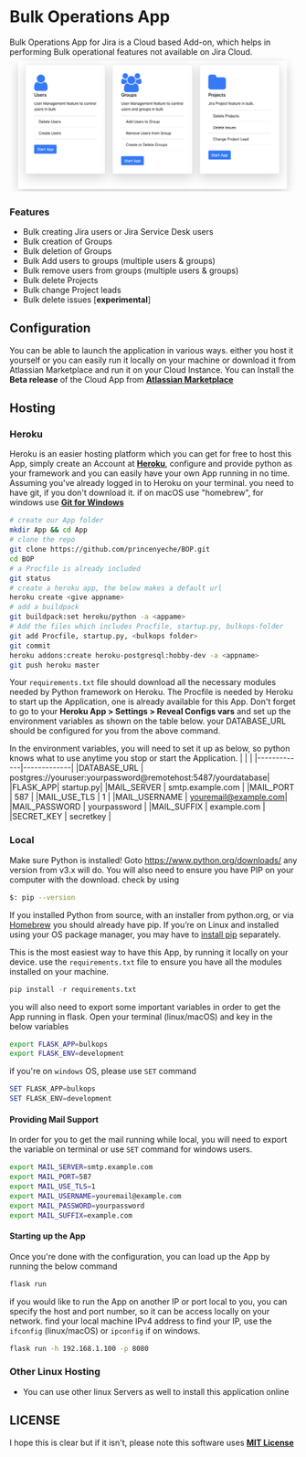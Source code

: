 # **Bulk Operations App**
Bulk Operations App for Jira is a Cloud based Add-on, which helps in performing Bulk operational features not available on Jira Cloud. 
![](https://github.com/princenyeche/BOP/blob/master/img/bulkops.png)
### **Features**
* Bulk creating Jira users or Jira Service Desk users
* Bulk creation of Groups
* Bulk deletion of Groups
* Bulk Add users to groups (multiple users & groups)
* Bulk remove users from groups (multiple users & groups)
* Bulk delete Projects
* Bulk change Project leads
* Bulk delete issues [**experimental**]


## **Configuration**
You can be able to launch the application in various ways. either you host it yourself or you can easily run it locally on your machine or download it from Atlassian Marketplace and run it on your Cloud Instance. You can Install the **Beta release** of the Cloud App from **[Atlassian Marketplace](https://marketplace.atlassian.com/apps/1223196/bulkops-app?hosting=cloud&tab=overview)**

## **Hosting**

### Heroku
Heroku is an easier hosting platform which you can get for free to host this App, simply create an Account at **[Heroku](https://heroku.com)**, configure and provide python as your framework and you can easily have your own App running in no time. Assuming you've already logged in to Heroku on your terminal. you need to have git, if you don't download it. if on macOS use "homebrew", for windows use **[Git for Windows](https://git-for-windows.github.io)**
```bash
# create our App folder
mkdir App && cd App
# clone the repo
git clone https://github.com/princenyeche/BOP.git
cd BOP
# a Procfile is already included
git status
# create a heroku app, the below makes a default url
heroku create <give appname>
# add a buildpack
git buildpack:set heroku/python -a <appame>
# Add the files which includes Procfile, startup.py, bulkops-folder
git add Procfile, startup.py, <bulkops folder>
git commit
heroku addons:create heroku-postgresql:hobby-dev -a <appname>
git push heroku master
```
Your `requirements.txt` file should download all the necessary modules needed by Python framework on Heroku. The Procfile is needed by Heroku to start up the Application, one is already available for this App. Don't forget to go to your **Heroku App > Settings > Reveal Configs vars** and set up the environment variables as shown on the table below. your DATABASE_URL should be configured for you from the above command.

In the environment variables, you will need to set it up as below, so python knows what to use anytime you stop or start the Application.
| <!-- -->    | <!-- -->    |
|-------------|-------------|
|DATABASE_URL  | postgres://youruser:yourpassword@remotehost:5487/yourdatabase|
|FLASK_APP| startup.py|
|MAIL_SERVER | smtp.example.com |
|MAIL_PORT | 587 |
|MAIL_USE_TLS | 1 |
|MAIL_USERNAME | youremail@example.com|
|MAIL_PASSWORD | yourpassword |
|MAIL_SUFFIX | example.com  |
|SECRET_KEY | secretkey |  

### Local
Make sure Python is installed! Goto https://www.python.org/downloads/ any version from v3.x will do. You will also need to ensure you have PIP on your computer with the download. check by using 
```bash
$: pip --version
```

If you installed Python from source, with an installer from python.org, or via [Homebrew](https://brew.sh/) you should already have pip. If you’re on Linux and installed using your OS package manager, you may have to [install pip](https://pip.pypa.io/en/stable/installing/) separately.

This is the most easiest way to have this App, by running it locally on your device. use the `requirements.txt` file to ensure you have all the modules installed on your machine.
```python
pip install -r requirements.txt
```
you will also need to export some important variables in order to get the App running in flask. Open your terminal (linux/macOS) and key in the below variables
```bash
export FLASK_APP=bulkops
export FLASK_ENV=development
```
if you're on `windows` OS, please use `SET` command
```powershell
SET FLASK_APP=bulkops
SET FLASK_ENV=development
```
#### Providing Mail Support
In order for you to get the mail running while local, you will need to export the variable on terminal or use `SET` command for windows users.
```bash
export MAIL_SERVER=smtp.example.com
export MAIL_PORT=587
export MAIL_USE_TLS=1
export MAIL_USERNAME=youremail@example.com
export MAIL_PASSWORD=yourpassword
export MAIL_SUFFIX=example.com
```
#### Starting up the App
Once you're done with the configuration, you can load up the App by running the below command
```bash
flask run
```
if you would like to run the App on another IP or port local to you, you can specify the host and port number, so it can be access locally on your network. find your local machine IPv4 address to find your IP, use the `ifconfig` (linux/macOS) or `ipconfig` if on windows.
```bash
flask run -h 192.168.1.100 -p 8080
```
### Other Linux Hosting
* You can use other linux Servers as well to install this application online

## LICENSE
I hope this is clear but if it isn't, please note this software uses **[MIT License](https://github.com/princenyeche/BOP/blob/master/LICENSE)**
